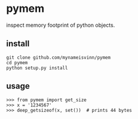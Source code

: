 # pymem

inspect memory footprint of python objects.

## install
``` 
git clone github.com/mynameisvinn/pymem
cd pymem
python setup.py install
```

## usage
```
>>> from pymem import get_size
>>> x = '1234567'
>>> deep_getsizeof(x, set())  # prints 44 bytes
```